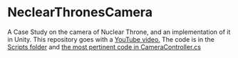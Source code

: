 # NeclearThronesCamera
A Case Study on the camera of Nuclear Throne, and an implementation of it in Unity. This repository goes with a [YouTube video.](https://www.youtube.com/watch?v=etI-2dHeufc)
The code is in the [Scripts folder](NuclearThroneCaseStudy/Assets/Scripts) and [the most pertinent code in CameraController.cs](NuclearThroneCaseStudy/Assets/Scripts/CameraController.cs)
